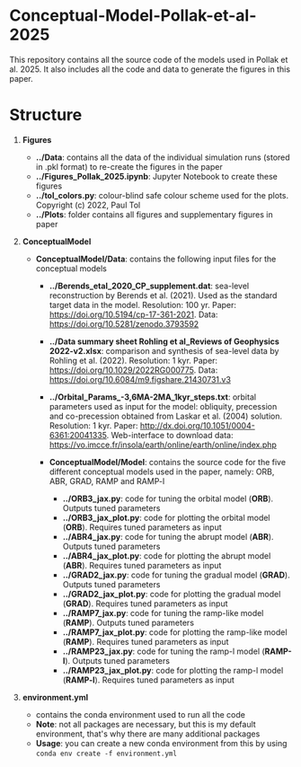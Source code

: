 # Conceptual-Model-Pollak-et-al-2025
This repository contains all the source code of the models used in Pollak et al. 2025. It also includes all the code and data to generate the figures in this paper.

# Structure 
1. **Figures**
    - **../Data**: contains all the data of the individual simulation runs (stored in .pkl format) to re-create the figures in the paper
    - **../Figures_Pollak_2025.ipynb**: Jupyter Notebook to create these figures
    - **../tol_colors.py**: colour-blind safe colour scheme used for the plots. Copyright (c) 2022, Paul Tol
    - **../Plots**: folder contains all figures and supplementary figures in paper

2. **ConceptualModel**
   - **ConceptualModel/Data**: contains the following input files for the conceptual models
     - **../Berends_etal_2020_CP_supplement.dat**: sea-level reconstruction by Berends et al. (2021). Used as the standard target data in the model. Resolution: 100 yr. Paper: https://doi.org/10.5194/cp-17-361-2021. Data: https://doi.org/10.5281/zenodo.3793592
     - **../Data summary sheet Rohling et al_Reviews of Geophysics 2022-v2.xlsx**: comparison and synthesis of sea-level data by Rohling et al. (2022). Resolution: 1 kyr. Paper: https://doi.org/10.1029/2022RG000775. Data: https://doi.org/10.6084/m9.figshare.21430731.v3
     - **../Orbital_Params_-3,6MA-2MA_1kyr_steps.txt**: orbital parameters used as input for the model: obliquity, precession and co-precession obtained from Laskar et al. (2004) solution. Resolution: 1 kyr. Paper: http://dx.doi.org/10.1051/0004-6361:20041335. Web-interface to download data: https://vo.imcce.fr/insola/earth/online/earth/online/index.php

      - **ConceptualModel/Model**: contains the source code for the five different conceptual models used in the paper, namely: ORB, ABR, GRAD, RAMP and RAMP-l
        - **../ORB3_jax.py**: code for tuning the orbital model (**ORB**). Outputs tuned parameters
        - **../ORB3_jax_plot.py**: code for plotting the orbital model (**ORB**). Requires tuned parameters as input
        - **../ABR4_jax.py**: code for tuning the abrupt model (**ABR**). Outputs tuned parameters
        - **../ABR4_jax_plot.py**: code for plotting the abrupt model (**ABR**). Requires tuned parameters as input
        - **../GRAD2_jax.py**: code for tuning the gradual model (**GRAD**). Outputs tuned parameters
        - **../GRAD2_jax_plot.py**: code for plotting the gradual model (**GRAD**). Requires tuned parameters as input 
        - **../RAMP7_jax.py**: code for tuning the ramp-like model (**RAMP**). Outputs tuned parameters
        - **../RAMP7_jax_plot.py**: code for plotting the ramp-like model (**RAMP**). Requires tuned parameters as input
        - **../RAMP23_jax.py**: code for tuning the ramp-l model (**RAMP-l**). Outputs tuned parameters
        - **../RAMP23_jax_plot.py**: code for plotting the ramp-l model (**RAMP-l**). Requires tuned parameters as input

3. **environment.yml**
   - contains the conda environment used to run all the code
   - **Note**: not all packages are necessary, but this is my default environment, that's why there are many additional packages
   - **Usage**: you can create a new conda environment from this by using `conda env create -f environment.yml` 
